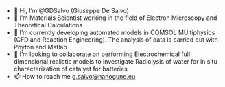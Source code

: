 - 👋 Hi, I’m @GDSalvo (Giuseppe De Salvo)
- 👀 I’m Materials Scientist working in the field of Electron Microscopy and Theoretical Calculations
- 🌱 I’m currently developing automated models in COMSOL MUltiphysics (CFD and Reaction Engineering). The analysis of data is carried out with Phyton and Matlab
- 💞️ I’m looking to collaborate on performing Electrochemical full dimensional realistic models to investigate Radiolysis of water for in situ characterization of catalyst for batteries
- 📫 How to reach me g.salvo@nanogune.eu

<!---
GDSalvo/GDSalvo is a ✨ special ✨ repository because its `README.md` (this file) appears on your GitHub profile.
You can click the Preview link to take a look at your changes.
--->
